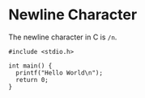 # Newline Character

The newline character in C is `/n`.

```
#include <stdio.h>

int main() {
  printf("Hello World\n");
  return 0;
}
```
